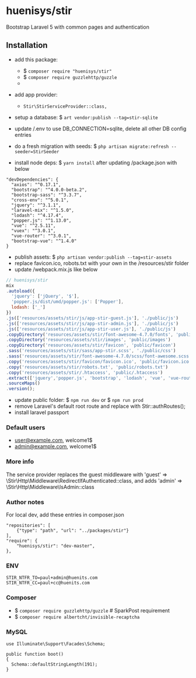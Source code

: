 # huenisys/stir

Bootstrap Laravel 5 with common pages and authentication

## Installation

- add this package:
  - $ ``composer require "huenisys/stir"``
  - $ ``composer require guzzlehttp/guzzle``
  -


- add app provider:
  - ``Stir\StirServiceProvider::class,``
- setup a database: $ ``art vendor:publish --tag=stir-sqlite``
- update /.env to use DB_CONNECTION=sqlite, delete all other DB config entries
- do a fresh migration with seeds:
$ ``php artisan migrate:refresh --seeder=StirSeeder``
- install node deps: $ ``yarn install`` after updating /package.json with below
```
"devDependencies": {
  "axios": "^0.17.1",
  "bootstrap": "^4.0.0-beta.2",
  "bootstrap-sass": "^3.3.7",
  "cross-env": "^5.0.1",
  "jquery": "^3.1.1",
  "laravel-mix": "^1.5.0",
  "lodash": "^4.17.4",
  "popper.js": "^1.13.0",
  "vue": "^2.5.11",
  "vuex": "^3.0.1",
  "vue-router": "^3.0.1",
  "bootstrap-vue": "^1.4.0"
}
```
- publish assets: $ ``php artisan vendor:publish --tag=stir-assets``
- replace favicon.ico, robots.txt with your own in the /resources/stir folder
- update /webpack.mix.js like below
```js
// huenisys/stir
mix
.autoload({
  'jquery': ['jQuery', '$'],
  'popper.js/dist/umd/popper.js': ['Popper'],
  lodash: ['_']
})
.js(['resources/assets/stir/js/app-stir-guest.js'], './public/js')
.js(['resources/assets/stir/js/app-stir-admin.js'], './public/js')
.js(['resources/assets/stir/js/app-stir-user.js'], './public/js')
.copyDirectory('resources/assets/stir/font-awesome-4.7.0/fonts', 'public/fonts')
.copyDirectory('resources/assets/stir/images', 'public/images')
.copyDirectory('resources/assets/stir/favicon', 'public/favicon')
.sass('resources/assets/stir/sass/app-stir.scss', './public/css')
.sass('resources/assets/stir/font-awesome-4.7.0/scss/font-awesome.scss', './public/css')
.copy('resources/assets/stir/favicon/favicon.ico', 'public/favicon.ico')
.copy('resources/assets/stir/robots.txt', 'public/robots.txt')
.copy('resources/assets/stir/.htaccess', 'public/.htaccess')
.extract(['jquery','popper.js', 'bootstrap', 'lodash', 'vue', 'vue-router', 'bootstrap-vue'])
.sourceMaps()
.version();
```
- update public folder: $ ``npm run dev`` or $ ``npm run prod``
- remove Laravel's default root route and replace with Stir::authRoutes();
- install laravel passport

### Default users

- user@example.com, welcome1$
- admin@example.com, welcome1$

### More info

The service provider replaces the guest middleware with
'guest' => \Stir\Http\Middleware\RedirectIfAuthenticated::class, and adds
'admin' => \Stir\Http\Middleware\IsAdmin::class

### Author notes

For local dev, add these entries in composer.json
```
"repositories": [
	{"type": "path", "url": "../packages/stir"}
],
"require": {
	"huenisys/stir": "dev-master",
},
```

### ENV

```
STIR_NTFR_TO=paul+admin@huenits.com
STIR_NTFR_CC=paul+cc@huenits.com
```

### Composer

- $ ``composer require guzzlehttp/guzzle`` # SparkPost requirement
- $ ``composer require albertcht/invisible-recaptcha``

### MySQL

```
use Illuminate\Support\Facades\Schema;

public function boot()
{
  Schema::defaultStringLength(191);
}
```


